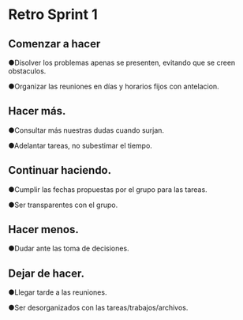 # Retro Sprint 1

## Comenzar a hacer
●Disolver los problemas apenas se presenten, evitando que se creen obstaculos.

●Organizar las reuniones en días y horarios fijos con antelacion.

## Hacer más.
●Consultar más nuestras dudas cuando surjan.

●Adelantar tareas, no subestimar el tiempo.

## Continuar haciendo.
●Cumplir las fechas propuestas por el grupo para las tareas.

●Ser transparentes con el grupo.

## Hacer menos.
●Dudar ante las toma de decisiones.

## Dejar de hacer.
●Llegar tarde a las reuniones.

●Ser desorganizados con las tareas/trabajos/archivos.